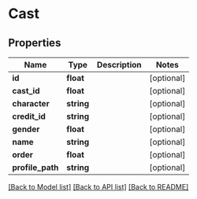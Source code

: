 # Cast

## Properties
Name | Type | Description | Notes
------------ | ------------- | ------------- | -------------
**id** | **float** |  | [optional] 
**cast_id** | **float** |  | [optional] 
**character** | **string** |  | [optional] 
**credit_id** | **string** |  | [optional] 
**gender** | **float** |  | [optional] 
**name** | **string** |  | [optional] 
**order** | **float** |  | [optional] 
**profile_path** | **string** |  | [optional] 

[[Back to Model list]](../../README.md#documentation-for-models) [[Back to API list]](../../README.md#documentation-for-api-endpoints) [[Back to README]](../../README.md)


